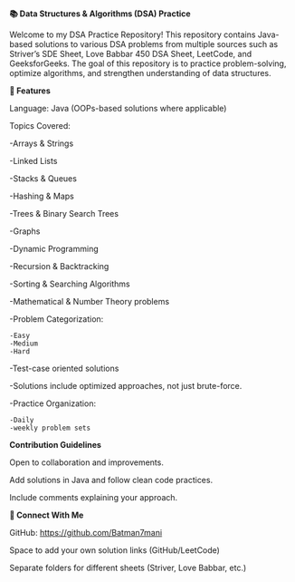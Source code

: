 **📚 Data Structures & Algorithms (DSA) Practice**

Welcome to my DSA Practice Repository! This repository contains Java-based solutions to various DSA problems from multiple sources such as Striver’s SDE Sheet, Love Babbar 450 DSA Sheet, LeetCode, and GeeksforGeeks. The goal of this repository is to practice problem-solving, optimize algorithms, and strengthen understanding of data structures.

**🔹 Features**

Language: Java (OOPs-based solutions where applicable)

Topics Covered:

-Arrays & Strings

-Linked Lists

-Stacks & Queues

-Hashing & Maps

-Trees & Binary Search Trees

-Graphs

-Dynamic Programming

-Recursion & Backtracking

-Sorting & Searching Algorithms

-Mathematical & Number Theory problems

-Problem Categorization:

    -Easy
    -Medium
    -Hard

-Test-case oriented solutions

-Solutions include optimized approaches, not just brute-force.

-Practice Organization:

    -Daily
    -weekly problem sets

**Contribution Guidelines**

Open to collaboration and improvements.

Add solutions in Java and follow clean code practices.

Include comments explaining your approach.

**🔹 Connect With Me**

GitHub: https://github.com/Batman7mani

Space to add your own solution links (GitHub/LeetCode)

Separate folders for different sheets (Striver, Love Babbar, etc.)
